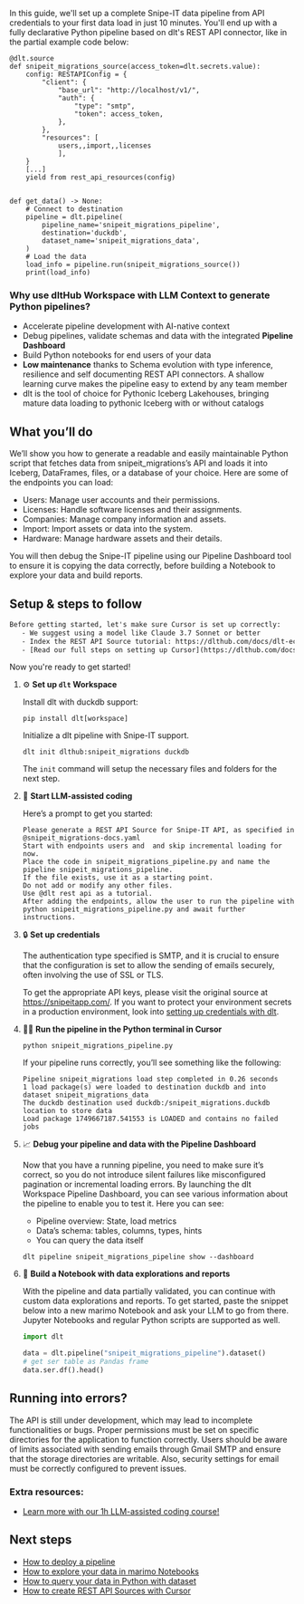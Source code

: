 In this guide, we'll set up a complete Snipe-IT data pipeline from API credentials to your first data load in just 10 minutes. You'll end up with a fully declarative Python pipeline based on dlt's REST API connector, like in the partial example code below:

```python-outcome
@dlt.source
def snipeit_migrations_source(access_token=dlt.secrets.value):
    config: RESTAPIConfig = {
        "client": {
            "base_url": "http://localhost/v1/",
            "auth": {
                "type": "smtp",
                "token": access_token,
            },
        },
        "resources": [
            users,,import,,licenses
            ],
    }
    [...]
    yield from rest_api_resources(config)


def get_data() -> None:
    # Connect to destination
    pipeline = dlt.pipeline(
        pipeline_name='snipeit_migrations_pipeline',
        destination='duckdb',
        dataset_name='snipeit_migrations_data', 
    )
    # Load the data
    load_info = pipeline.run(snipeit_migrations_source())
    print(load_info) 
```

### Why use dltHub Workspace with LLM Context to generate Python pipelines?

- Accelerate pipeline development with AI-native context
- Debug pipelines, validate schemas and data with the integrated **Pipeline Dashboard**
- Build Python notebooks for end users of your data
- **Low maintenance** thanks to Schema evolution with type inference, resilience and self documenting REST API connectors. A shallow learning curve makes the pipeline easy to extend by any team member
- dlt is the tool of choice for Pythonic Iceberg Lakehouses, bringing mature data loading to pythonic Iceberg with or without catalogs

## What you’ll do

We’ll show you how to generate a readable and easily maintainable Python script that fetches data from snipeit_migrations’s API and loads it into Iceberg, DataFrames, files, or a database of your choice. Here are some of the endpoints you can load:

- Users: Manage user accounts and their permissions.
- Licenses: Handle software licenses and their assignments.
- Companies: Manage company information and assets.
- Import: Import assets or data into the system.
- Hardware: Manage hardware assets and their details.

You will then debug the Snipe-IT pipeline using our Pipeline Dashboard tool to ensure it is copying the data correctly, before building a Notebook to explore your data and build reports.

## Setup & steps to follow

```default
Before getting started, let's make sure Cursor is set up correctly:
   - We suggest using a model like Claude 3.7 Sonnet or better
   - Index the REST API Source tutorial: https://dlthub.com/docs/dlt-ecosystem/verified-sources/rest_api/ and add it to context as **@dlt rest api**
   - [Read our full steps on setting up Cursor](https://dlthub.com/docs/dlt-ecosystem/llm-tooling/cursor-restapi#23-configuring-cursor-with-documentation)
```

Now you're ready to get started!

1. ⚙️ **Set up `dlt` Workspace**
    
    Install dlt with duckdb support:
    ```shell
    pip install dlt[workspace]
    ```

    Initialize a dlt pipeline with Snipe-IT support.
    ```shell
    dlt init dlthub:snipeit_migrations duckdb
    ```

    The `init` command will setup the necessary files and folders for the next step.
    
2. 🤠 **Start LLM-assisted coding**
    
    Here’s a prompt to get you started:
    
    ```prompt
    Please generate a REST API Source for Snipe-IT API, as specified in @snipeit_migrations-docs.yaml 
    Start with endpoints users and  and skip incremental loading for now. 
    Place the code in snipeit_migrations_pipeline.py and name the pipeline snipeit_migrations_pipeline. 
    If the file exists, use it as a starting point. 
    Do not add or modify any other files. 
    Use @dlt rest api as a tutorial. 
    After adding the endpoints, allow the user to run the pipeline with python snipeit_migrations_pipeline.py and await further instructions.
    ```

    
3. 🔒 **Set up credentials** 
    
    The authentication type specified is SMTP, and it is crucial to ensure that the configuration is set to allow the sending of emails securely, often involving the use of SSL or TLS.
    
    To get the appropriate API keys, please visit the original source at https://snipeitapp.com/.
    If you want to protect your environment secrets in a production environment, look into [setting up credentials with dlt](https://dlthub.com/docs/walkthroughs/add_credentials).
    
4. 🏃‍♀️ **Run the pipeline in the Python terminal in Cursor**
    
    ```shell
    python snipeit_migrations_pipeline.py
    ```
    
    If your pipeline runs correctly, you’ll see something like the following:
    
    ```shell
    Pipeline snipeit_migrations load step completed in 0.26 seconds
    1 load package(s) were loaded to destination duckdb and into dataset snipeit_migrations_data
    The duckdb destination used duckdb:/snipeit_migrations.duckdb location to store data
    Load package 1749667187.541553 is LOADED and contains no failed jobs
    ```
    
5. 📈 **Debug your pipeline and data with the Pipeline Dashboard**

    Now that you have a running pipeline, you need to make sure it’s correct, so you do not introduce silent failures like misconfigured pagination or incremental loading errors. By launching the dlt Workspace Pipeline Dashboard, you can see various information about the pipeline to enable you to test it. Here you can see:
    - Pipeline overview: State, load metrics
    - Data’s schema: tables, columns, types, hints
    - You can query the data itself
    
    ```shell
    dlt pipeline snipeit_migrations_pipeline show --dashboard
    ```
    
6. 🐍 **Build a Notebook with data explorations and reports**

    With the pipeline and data partially validated, you can continue with custom data explorations and reports. To get started, paste the snippet below into a new marimo Notebook and ask your LLM to go from there. Jupyter Notebooks and regular Python scripts are supported as well.

    
    ```python
    import dlt

   data = dlt.pipeline("snipeit_migrations_pipeline").dataset()
   # get ser table as Pandas frame
   data.ser.df().head()
    ```

## Running into errors?

The API is still under development, which may lead to incomplete functionalities or bugs. Proper permissions must be set on specific directories for the application to function correctly. Users should be aware of limits associated with sending emails through Gmail SMTP and ensure that the storage directories are writable. Also, security settings for email must be correctly configured to prevent issues.

### Extra resources:

- [Learn more with our 1h LLM-assisted coding course!](https://www.youtube.com/watch?v=GGid70rnJuM)

## Next steps

- [How to deploy a pipeline](https://dlthub.com/docs/walkthroughs/deploy-a-pipeline)
- [How to explore your data in marimo Notebooks](https://dlthub.com/docs/general-usage/dataset-access/marimo)
- [How to query your data in Python with dataset](https://dlthub.com/docs/general-usage/dataset-access/dataset)
- [How to create REST API Sources with Cursor](https://dlthub.com/docs/dlt-ecosystem/llm-tooling/cursor-restapi)